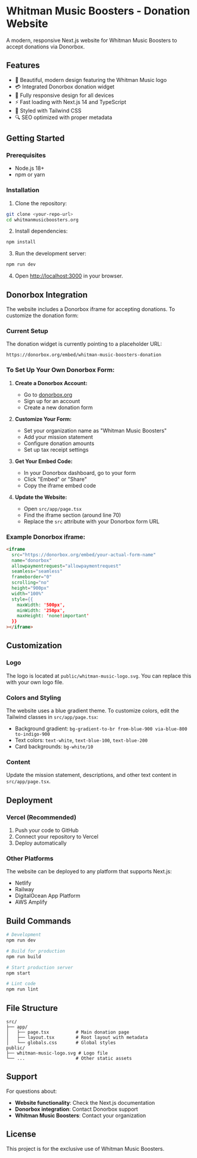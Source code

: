 # Whitman Music Boosters - Donation Website

A modern, responsive Next.js website for Whitman Music Boosters to accept donations via Donorbox.

## Features

- 🎵 Beautiful, modern design featuring the Whitman Music logo
- 💳 Integrated Donorbox donation widget
- 📱 Fully responsive design for all devices
- ⚡ Fast loading with Next.js 14 and TypeScript
- 🎨 Styled with Tailwind CSS
- 🔍 SEO optimized with proper metadata

## Getting Started

### Prerequisites

- Node.js 18+ 
- npm or yarn

### Installation

1. Clone the repository:
```bash
git clone <your-repo-url>
cd whitmanmusicboosters.org
```

2. Install dependencies:
```bash
npm install
```

3. Run the development server:
```bash
npm run dev
```

4. Open [http://localhost:3000](http://localhost:3000) in your browser.

## Donorbox Integration

The website includes a Donorbox iframe for accepting donations. To customize the donation form:

### Current Setup
The donation widget is currently pointing to a placeholder URL:
```
https://donorbox.org/embed/whitman-music-boosters-donation
```

### To Set Up Your Own Donorbox Form:

1. **Create a Donorbox Account:**
   - Go to [donorbox.org](https://donorbox.org)
   - Sign up for an account
   - Create a new donation form

2. **Customize Your Form:**
   - Set your organization name as "Whitman Music Boosters"
   - Add your mission statement
   - Configure donation amounts
   - Set up tax receipt settings

3. **Get Your Embed Code:**
   - In your Donorbox dashboard, go to your form
   - Click "Embed" or "Share"
   - Copy the iframe embed code

4. **Update the Website:**
   - Open `src/app/page.tsx`
   - Find the iframe section (around line 70)
   - Replace the `src` attribute with your Donorbox form URL

### Example Donorbox iframe:
```html
<iframe 
  src="https://donorbox.org/embed/your-actual-form-name" 
  name="donorbox" 
  allowpaymentrequest="allowpaymentrequest" 
  seamless="seamless" 
  frameborder="0" 
  scrolling="no" 
  height="900px" 
  width="100%"
  style={{
    maxWidth: '500px',
    minWidth: '250px',
    maxHeight: 'none!important'
  }}
></iframe>
```

## Customization

### Logo
The logo is located at `public/whitman-music-logo.svg`. You can replace this with your own logo file.

### Colors and Styling
The website uses a blue gradient theme. To customize colors, edit the Tailwind classes in `src/app/page.tsx`:

- Background gradient: `bg-gradient-to-br from-blue-900 via-blue-800 to-indigo-900`
- Text colors: `text-white`, `text-blue-100`, `text-blue-200`
- Card backgrounds: `bg-white/10`

### Content
Update the mission statement, descriptions, and other text content in `src/app/page.tsx`.

## Deployment

### Vercel (Recommended)
1. Push your code to GitHub
2. Connect your repository to Vercel
3. Deploy automatically

### Other Platforms
The website can be deployed to any platform that supports Next.js:
- Netlify
- Railway
- DigitalOcean App Platform
- AWS Amplify

## Build Commands

```bash
# Development
npm run dev

# Build for production
npm run build

# Start production server
npm start

# Lint code
npm run lint
```

## File Structure

```
src/
├── app/
│   ├── page.tsx          # Main donation page
│   ├── layout.tsx        # Root layout with metadata
│   └── globals.css       # Global styles
public/
├── whitman-music-logo.svg # Logo file
└── ...                   # Other static assets
```

## Support

For questions about:
- **Website functionality**: Check the Next.js documentation
- **Donorbox integration**: Contact Donorbox support
- **Whitman Music Boosters**: Contact your organization

## License

This project is for the exclusive use of Whitman Music Boosters.
